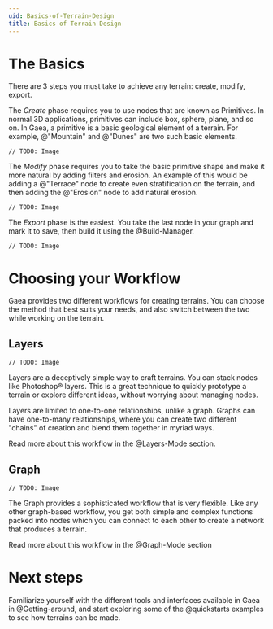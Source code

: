 ```yaml
---
uid: Basics-of-Terrain-Design
title: Basics of Terrain Design
---
```


# The Basics
There are 3 steps you must take to achieve any terrain: create, modify, export.

The *Create* phase requires you to use nodes that are known as Primitives. In normal 3D applications, primitives can include  box, sphere, plane, and so on. In Gaea, a primitive is a basic geological element of a terrain. For example, @"Mountain" and @"Dunes" are two such basic elements.

`// TODO: Image`

The *Modify* phase requires you to take the basic primitive shape and make it more natural by adding filters and erosion. An example of this would be adding a @"Terrace" node to create even stratification on the terrain, and then adding the @"Erosion" node to add natural erosion.

`// TODO: Image`

The *Export* phase is the easiest. You take the last node in your graph and mark it to save, then build it using the @Build-Manager.

`// TODO: Image`

# Choosing your Workflow

Gaea provides two different workflows for creating terrains. You can choose the method that best suits your needs, and also switch between the two while working on the terrain.

## Layers

`// TODO: Image`

Layers are a deceptively simple way to craft terrains. You can stack nodes like Photoshop&reg; layers. This is a great technique to quickly prototype a terrain or explore different ideas, without worrying about managing nodes.

Layers are limited to one-to-one relationships, unlike a graph. Graphs can have one-to-many relationships, where you can create two different "chains" of creation and blend them together in myriad ways.

Read more about this workflow in the @Layers-Mode section.

## Graph

`// TODO: Image`

The Graph provides a sophisticated workflow that is very flexible. Like any other graph-based workflow, you get both simple and complex functions packed into nodes which you can connect to each other to create a network that produces a terrain.

Read more about this workflow in the @Graph-Mode section

# Next steps

Familiarize yourself with the different tools and interfaces available in Gaea in @Getting-around, and start exploring some of the @quickstarts examples to see how terrains can be made.
